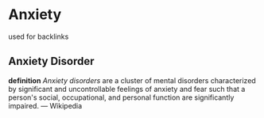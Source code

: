 # Anxiety

used for backlinks

## Anxiety Disorder

**definition** _Anxiety disorders_ are a cluster of mental disorders characterized by significant and uncontrollable feelings of anxiety and fear such that a person's social, occupational, and personal function are significantly impaired. &mdash; Wikipedia
